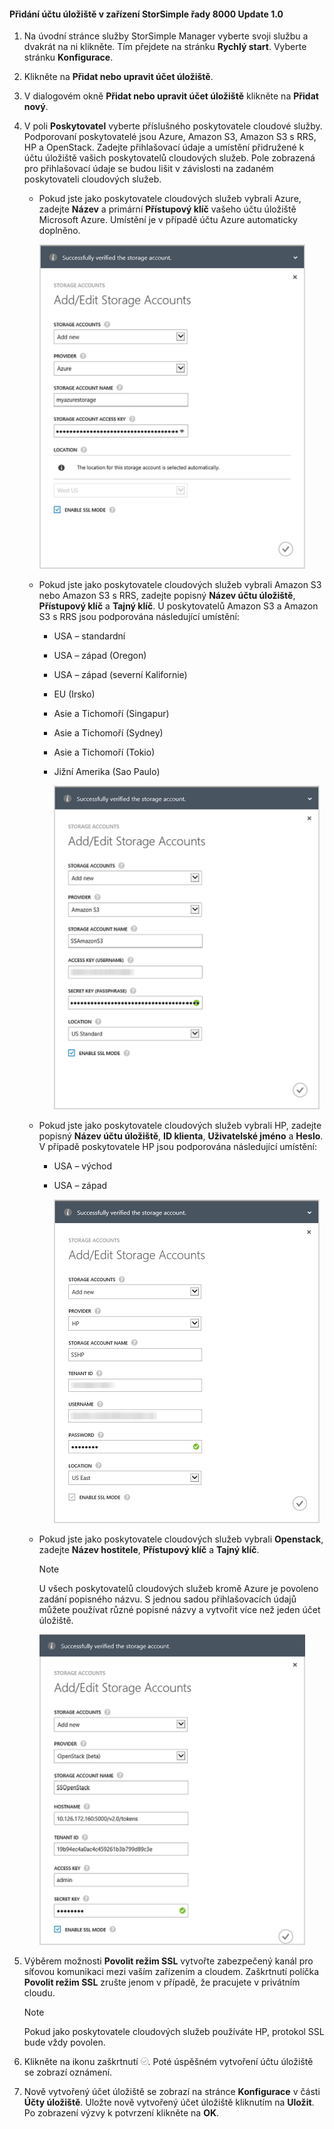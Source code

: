 <!--author=alkohli last changed: 9/17/15-->

#### <a name="to-add-a-storage-account-in-storsimple-8000-series-update-10"></a>Přidání účtu úložiště v zařízení StorSimple řady 8000 Update 1.0
1. Na úvodní stránce služby StorSimple Manager vyberte svoji službu a dvakrát na ni klikněte. Tím přejdete na stránku **Rychlý start**. Vyberte stránku **Konfigurace**.
2. Klikněte na **Přidat nebo upravit účet úložiště**.
3. V dialogovém okně **Přidat nebo upravit účet úložiště** klikněte na **Přidat nový**.
4. V poli **Poskytovatel** vyberte příslušného poskytovatele cloudové služby. Podporovaní poskytovatelé jsou Azure, Amazon S3, Amazon S3 s RRS, HP a OpenStack. Zadejte přihlašovací údaje a umístění přidružené k účtu úložiště vašich poskytovatelů cloudových služeb. Pole zobrazená pro přihlašovací údaje se budou lišit v závislosti na zadaném poskytovateli cloudových služeb. 
   
   * Pokud jste jako poskytovatele cloudových služeb vybrali Azure, zadejte **Název** a primární **Přístupový klíč** vašeho účtu úložiště Microsoft Azure. Umístění je v případě účtu Azure automaticky doplněno.
     
        ![Přidání účtu úložiště Azure](./media/storsimple-configure-new-storage-account-u1/AddAzureStorageaccount-include.png)
   * Pokud jste jako poskytovatele cloudových služeb vybrali Amazon S3 nebo Amazon S3 s RRS, zadejte popisný **Název účtu úložiště**, **Přístupový klíč** a **Tajný klíč**. U poskytovatelů Amazon S3 a Amazon S3 s RRS jsou podporována následující umístění:
     
     * USA – standardní
     * USA – západ (Oregon)
     * USA – západ (severní Kalifornie)
     * EU (Irsko)
     * Asie a Tichomoří (Singapur)
     * Asie a Tichomoří (Sydney)
     * Asie a Tichomoří (Tokio)
     * Jižní Amerika (Sao Paulo)
       
       ![Přidání účtu úložiště Amazon](./media/storsimple-configure-new-storage-account-u1/AddAmazonStorageaccount-include.png)
   * Pokud jste jako poskytovatele cloudových služeb vybrali HP, zadejte popisný **Název účtu úložiště**, **ID klienta**, **Uživatelské jméno** a **Heslo**. V případě poskytovatele HP jsou podporována následující umístění:
     
     * USA – východ
     * USA – západ
       
       ![Přidání účtu úložiště HP](./media/storsimple-configure-new-storage-account-u1/AddHPStorageaccount-include.png)
   * Pokud jste jako poskytovatele cloudových služeb vybrali **Openstack**, zadejte **Název hostitele**, **Přístupový klíč** a **Tajný klíč**.
     
     > [!NOTE]
     > U všech poskytovatelů cloudových služeb kromě Azure je povoleno zadání popisného názvu. S jednou sadou přihlašovacích údajů můžete používat různé popisné názvy a vytvořit více než jeden účet úložiště.
     > 
     > 
     
        ![Přidání účtu úložiště Openstack](./media/storsimple-configure-new-storage-account-u1/AddOpenstackStorageaccount-include.png)
5. Výběrem možnosti **Povolit režim SSL** vytvořte zabezpečený kanál pro síťovou komunikaci mezi vaším zařízením a cloudem. Zaškrtnutí políčka **Povolit režim SSL** zrušte jenom v případě, že pracujete v privátním cloudu.
   
   > [!NOTE]
   > Pokud jako poskytovatele cloudových služeb používáte HP, protokol SSL bude vždy povolen.
   > 
   > 
6. Klikněte na ikonu zaškrtnutí ![ikona zaškrtnutí](./media/storsimple-configure-new-storage-account/HCS_CheckIcon-include.png). Poté úspěšném vytvoření účtu úložiště se zobrazí oznámení.
7. Nově vytvořený účet úložiště se zobrazí na stránce **Konfigurace** v části **Účty úložiště**. Uložte nově vytvořený účet úložiště kliknutím na **Uložit**. Po zobrazení výzvy k potvrzení klikněte na **OK**.



<!--HONumber=Nov16_HO2-->


